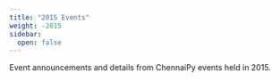 ```yaml
---
title: "2015 Events"
weight: -2015
sidebar:
  open: false
---
```


Event announcements and details from ChennaiPy events held in 2015.
